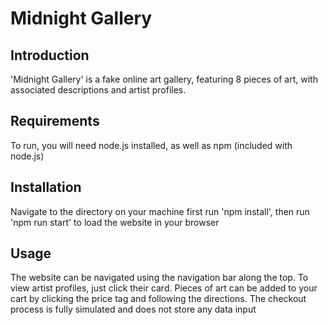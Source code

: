 # Midnight Gallery

## Introduction

'Midnight Gallery' is a fake online art gallery, featuring 8 pieces of art, with associated descriptions and artist profiles.

## Requirements

To run, you will need node.js installed, as well as npm (included with node.js)

## Installation

Navigate to the directory on your machine first run 'npm install', then run 'npm run start' to load the website in your browser

## Usage

The website can be navigated using the navigation bar along the top. To view artist profiles, just click their card. Pieces of art can be added to your cart by clicking the price tag and following the directions. The checkout process is fully simulated and does not store any data input
